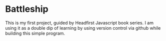 # Battleship
This is my first project, guided by Headfirst Javascript book series. I am using it as a double dip of learning by using version control via github while building this simple program. 
